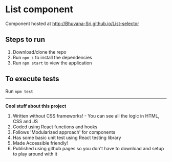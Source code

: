 # List component

Component hosted at http://Bhuvana-Sri.github.io/List-selector

## Steps to run

1. Download/clone the repo
2. Run `npm i` to install the dependencies
3. Run `npm start` to view the application

## To execute tests

Run `npm test`

---

**Cool stuff about this project**

1. Written without CSS frameworks! - You can see all the logic in HTML, CSS and JS
2. Coded using React functions and hooks
3. Follows 'Modularized approach' for components
4. Has some basic unit test using React testing library
5. Made Accessible friendly!
6. Published using github pages so you don't have to download and setup to play around with it

